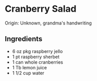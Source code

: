 # Cranberry Salad

Origin: Unknown, grandma's handwriting

## Ingredients

- 6 oz pkg raspberry jello
- 1 pt raspberry sherbet
- 1 can whole cranberries
- 1 Tb lemon juice
- 1 1/2 cup water